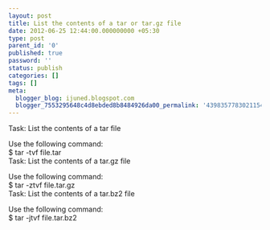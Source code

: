 ```yaml
---
layout: post
title: List the contents of a tar or tar.gz file
date: 2012-06-25 12:44:00.000000000 +05:30
type: post
parent_id: '0'
published: true
password: ''
status: publish
categories: []
tags: []
meta:
  blogger_blog: ijuned.blogspot.com
  blogger_7553295648c4d8ebded8b8484926da00_permalink: '4398357783021154770'
---
```

<div dir="ltr" style="text-align:left;">
<div>Task: List the contents of a tar file</p>
<p>Use the following <span class="IL_AD" id="IL_AD3">command<span class="IL_AD_ICON"></span></span>:<br />$ tar -tvf file.tar<br />Task: List the contents of a tar.gz file</p>
<p>Use the following command:<br />$ tar -ztvf file.tar.gz<br />Task: List the contents of a tar.bz2 file</p>
<p>Use the following command:<br />$ tar -jtvf file.tar.bz2</div>
</div>
